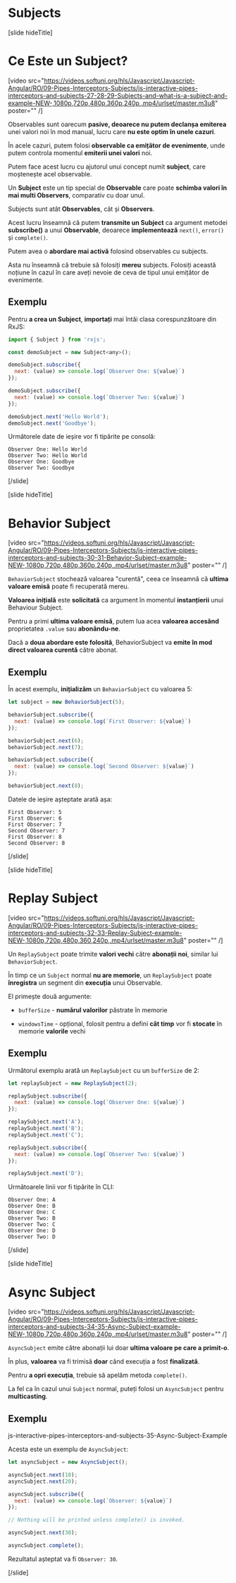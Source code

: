 # Subjects

[slide hideTitle]

# Ce Este un Subject?

[video src="https://videos.softuni.org/hls/Javascript/Javascript-Angular/RO/09-Pipes-Interceptors-Subjects/js-interactive-pipes-interceptors-and-subjects-27-28-29-Subjects-and-what-is-a-subject-and-example-NEW-,1080p,720p,480p,360p,240p,.mp4/urlset/master.m3u8" poster="" /]

Observables sunt oarecum **pasive, deoarece nu putem declanșa emiterea** unei valori noi în mod manual, lucru care **nu este optim în unele cazuri**. 

În acele cazuri, putem folosi **observable ca emițător de evenimente**, unde putem controla momentul **emiterii unei valori** noi.

Putem face acest lucru cu ajutorul unui concept numit **subject**, care moștenește acel observable.

Un **Subject** este un tip special de **Observable** care poate **schimba valori în mai multi Observers**, comparativ cu doar unul.

Subjects sunt atât **Observables**, cât și **Observers**.

Acest lucru înseamnă că putem **transmite un Subject** ca argument metodei **subscribe()** a unui **Observable**, deoarece **implementează** `next()`, `error()` și `complete()`.
 
Putem avea o **abordare mai activă** folosind observables cu subjects.

Asta nu înseamnă că trebuie să folosiți **mereu** subjects. Folosiți această noțiune în cazul în care aveți nevoie de ceva de tipul unui emițător de evenimente.

## Exemplu

Pentru **a crea un Subject**, **importați** mai întâi clasa corespunzătoare din RxJS:

```js
import { Subject } from 'rxjs';

const demoSubject = new Subject<any>();

demoSubject.subscribe({
  next: (value) => console.log(`Observer One: ${value}`)
});

demoSubject.subscribe({
  next: (value) => console.log(`Observer Two: ${value}`)
});

demoSubject.next('Hello World');
demoSubject.next('Goodbye');
```

Următorele date de ieșire vor fi tipărite pe consolă:

```
Observer One: Hello World
Observer Two: Hello World
Observer One: Goodbye
Observer Two: Goodbye
```

[/slide]

[slide hideTitle]

# Behavior Subject

[video src="https://videos.softuni.org/hls/Javascript/Javascript-Angular/RO/09-Pipes-Interceptors-Subjects/js-interactive-pipes-interceptors-and-subjects-30-31-Behavior-Subject-example-NEW-,1080p,720p,480p,360p,240p,.mp4/urlset/master.m3u8" poster="" /]

`BehaviorSubject` stochează valoarea "curentă", ceea ce înseamnă că **ultima valoare emisă** poate fi recuperată mereu.

**Valoarea inițială** este **solicitată** ca argument în momentul **instanțierii** unui Behaviour Subject.

Pentru a primi **ultima valoare emisă**, putem lua acea **valoarea accesând** proprietatea `.value` sau **abonându-ne**.

Dacă a **doua abordare este folosită**, BehaviorSubject va **emite în mod direct valoarea curentă** către abonat.


## Exemplu

În acest exemplu, **inițializăm** un `BehaviorSubject` cu valoarea 5:

```js
let subject = new BehaviorSubject(5);

behaviorSubject.subscribe({
  next: (value) => console.log(`First Observer: ${value}`)
});

behaviorSubject.next(6);
behaviorSubject.next(7);

behaviorSubject.subscribe({
  next: (value) => console.log(`Second Observer: ${value}`)
});

behaviorSubject.next(8);

```

Datele de ieșire așteptate arată așa:

```
First Observer: 5
First Observer: 6
First Observer: 7
Second Observer: 7
First Observer: 8
Second Observer: 8
```

[/slide]

[slide hideTitle]

# Replay Subject

[video src="https://videos.softuni.org/hls/Javascript/Javascript-Angular/RO/09-Pipes-Interceptors-Subjects/js-interactive-pipes-interceptors-and-subjects-32-33-Replay-Subject-example-NEW-,1080p,720p,480p,360,240p,.mp4/urlset/master.m3u8" poster="" /]

Un `ReplaySubject` poate trimite **valori vechi** către **abonații noi**, similar lui `BehaviorSubject`.

În timp ce un `Subject` normal **nu are memorie**, un `ReplaySubject` poate **înregistra** un segment din **execuția** unui Observable.

El primește două argumente:

- `bufferSize` - **numărul valorilor** păstrate în memorie 

- `windowsTime` - opțional, folosit pentru a defini **cât timp** vor fi **stocate** în memorie **valorile** vechi

## Exemplu

Următorul exemplu arată un `ReplaySubject` cu un `bufferSize` de 2:

```js
let replaySubject = new ReplaySubject(2);

replaySubject.subscribe({ 
  next: (value) => console.log(`Observer One: ${value}`)
});

replaySubject.next('A');
replaySubject.next('B');
replaySubject.next('C');

replaySubject.subscribe({ 
  next: (value) => console.log(`Observer Two: ${value}`)
});

replaySubject.next('D');

```

Următoarele linii vor fi tipărite în CLI:

```
Observer One: A
Observer One: B
Observer One: C
Observer Two: B
Observer Two: C
Observer One: D
Observer Two: D
```

[/slide]

[slide hideTitle]

# Async Subject

[video src="https://videos.softuni.org/hls/Javascript/Javascript-Angular/RO/09-Pipes-Interceptors-Subjects/js-interactive-pipes-interceptors-and-subjects-34-35-Async-Subject-example-NEW-,1080p,720p,480p,360p,240p,.mp4/urlset/master.m3u8" poster="" /]

`AsyncSubject` emite către abonații lui doar **ultima valoare pe care a primit-o**.

În plus, **valoarea** va fi trimisă **doar** când execuția a fost **finalizată**.

Pentru **a opri execuția**, trebuie să apelăm metoda `complete()`.

La fel ca în cazul unui `Subject` normal, puteți folosi un `AsyncSubject` pentru **multicasting**.

## Exemplu

js-interactive-pipes-interceptors-and-subjects-35-Async-Subject-Example

Acesta este un exemplu de `AsyncSubject`:

```js
let asyncSubject = new AsyncSubject();

asyncSubject.next(10);
asyncSubject.next(20);

asyncSubject.subscribe({ 
  next: (value) => console.log(`Observer: ${value}`)
});

// Nothing will be printed unless complete() is invoked.

asyncSubject.next(30);

asyncSubject.complete();

```

Rezultatul așteptat va fi `Observer: 30`.

[/slide]
